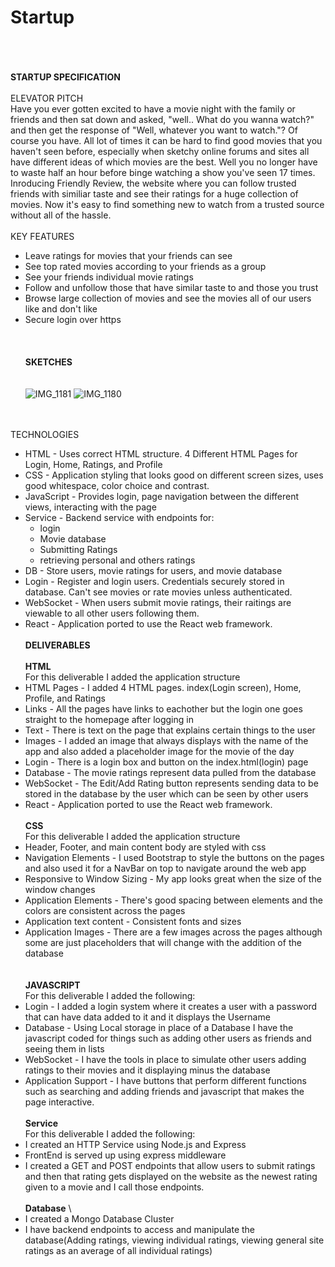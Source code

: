# Startup
\
\
\
**STARTUP SPECIFICATION**
\
\
ELEVATOR PITCH
\
Have you ever gotten excited to have a movie night with the family or friends and then sat down and asked, "well.. What do you wanna watch?" and then get the response of "Well, whatever you want to watch."? Of course you have. All lot of times it can be hard to find good movies that you haven't seen before, especially when sketchy online forums and sites all have different ideas of which movies are the best. Well you no longer have to waste half an hour before binge watching a show you've seen 17 times. Inroducing Friendly Review, the website where you can follow trusted friends with similiar taste and see their ratings for a huge collection of movies. Now it's easy to find something new to watch from a trusted source without all of the hassle. \
\
KEY FEATURES 

- Leave ratings for movies that your friends can see 
- See top rated movies according to your friends as a group 
- See your friends individual movie ratings 
- Follow and unfollow those that have similar taste to and those you trust 
- Browse large collection of movies and see the movies all of our users like and don't like 
- Secure login over https
\
\
\
\
**SKETCHES**
\
\
\
![IMG_1181](https://github.com/JBrockbank/Startup/assets/132620463/a28035ec-8a19-4b11-9c30-c4f78a2a6e72)
![IMG_1180](https://github.com/JBrockbank/Startup/assets/132620463/17c12ea6-7159-42ad-9c2a-189a6d57c020)

\
\
TECHNOLOGIES 
- HTML - Uses correct HTML structure. 4 Different HTML Pages for Login, Home, Ratings, and Profile
- CSS - Application styling that looks good on different screen sizes, uses good whitespace, color choice and contrast.
- JavaScript - Provides login, page navigation between the different views, interacting with the page
- Service - Backend service with endpoints for:
  - login
  - Movie database
  - Submitting Ratings
  - retrieving personal and others ratings
- DB - Store users, movie ratings for users, and movie database
- Login - Register and login users. Credentials securely stored in database. Can't see movies or rate movies unless authenticated.
- WebSocket - When users submit movie ratings, their raitings are viewable to all other users following them.
- React - Application ported to use the React web framework.
\
\
**DELIVERABLES**
\
\
**HTML**
\
For this deliverable I added the application structure
- HTML Pages - I added 4 HTML pages. index(Login screen), Home, Profile, and Ratings
- Links - All the pages have links to eachother but the login one goes straight to the homepage after logging in
- Text - There is text on the page that explains certain things to the user
- Images - I added an image that always displays with the name of the app and also added a placeholder image for the movie of the day
- Login - There is a login box and button on the index.html(login) page
- Database - The movie ratings represent data pulled from the database
- WebSocket - The Edit/Add Rating button represents sending data to be stored in the database by the user which can be seen by other users 
- React - Application ported to use the React web framework.
\
\
**CSS**
\
For this deliverable I added the application structure
- Header, Footer, and main content body are styled with css
- Navigation Elements - I used Bootstrap to style the buttons on the pages and also used it for a NavBar on top to navigate around the web app
- Responsive to Window Sizing - My app looks great when the size of the window changes 
- Application Elements - There's good spacing between elements and the colors are consistent across the pages
- Application text content - Consistent fonts and sizes
- Application Images - There are a few images across the pages although some are just placeholders that will change with the addition of the database
\
\
\
**JAVASCRIPT**
\
For this deliverable I added the following:
- Login - I added a login system where it creates a user with a password that can have data added to it and it displays the Username
- Database - Using Local storage in place of a Database I have the javascript coded for things such as adding other users as friends and seeing them in lists
- WebSocket - I have the tools in place to simulate other users adding ratings to their movies and it displaying minus the database
- Application Support - I have buttons that perform different functions such as searching and adding friends and javascript that makes the page interactive.
\
\
**Service**
\
For this deliverable I added the following:
- I created an HTTP Service using Node.js and Express
- FrontEnd is served up using express middleware
- I created a GET and POST endpoints that allow users to submit ratings and then that rating gets displayed on the website as the newest rating given to a movie and I call those endpoints.
\
\
**Database**
\
- I created a Mongo Database Cluster
- I have backend endpoints to access and manipulate the database(Adding ratings, viewing individual ratings, viewing general site ratings as an average of all individual ratings)